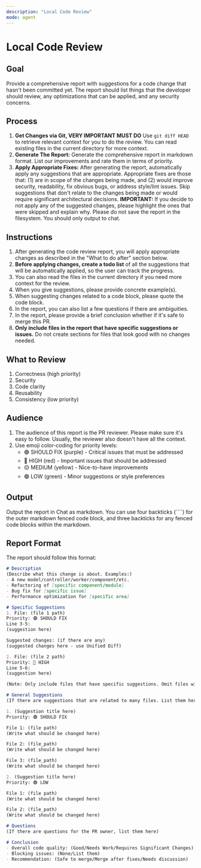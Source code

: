 ```yaml
---
description: "Local Code Review"
mode: agent
---
```


# Local Code Review

## Goal

Provide a comprehensive report with suggestions for a code change that hasn't been committed yet. The report should list things that the developer should review, any optimizations that can be applied, and any security concerns.

## Process

1. **Get Changes via Git, VERY IMPORTANT MUST DO** Use `git diff HEAD` to retrieve relevant context for you to do the review. You can read existing files in the current directory for more context.
2. **Generate The Report:** Generate the comprehensive report in markdown format. List our improvements and rate them in terms of priority.
3. **Apply Appropriate Fixes:** After generating the report, automatically apply any suggestions that are appropriate. Appropriate fixes are those that: (1) are in scope of the changes being made, and (2) would improve security, readability, fix obvious bugs, or address style/lint issues. Skip suggestions that don't relate to the changes being made or would require significant architectural decisions. **IMPORTANT:** If you decide to not apply any of the suggested changes, please highlight the ones that were skipped and explain why. Please do not save the report in the filesystem. You should only output to chat.

## Instructions

1. After generating the code review report, you will apply appropriate changes as described in the "What to do after" section below.
2. **Before applying changes, create a todo list** of all the suggestions that will be automatically applied, so the user can track the progress.
3. You can also read the files in the current directory if you need more context for the review.
4. When you give suggestions, please provide concrete example(s).
5. When suggesting changes related to a code block, please quote the code block.
6. In the report, you can also list a few questions if there are ambiguities.
7. In the report, please provide a brief conclusion whether if it's safe to merge this PR.
8. **Only include files in the report that have specific suggestions or issues.** Do not create sections for files that look good with no changes needed.

## What to Review

1. Correctness (high priority)
2. Security
3. Code clarity
4. Reusability
5. Consistency (low priority)

## Audience

1. The audience of this report is the PR reviewer. Please make sure it's easy to follow. Usually, the reviewer also doesn't have all the context.
2. Use emoji color-coding for priority levels:
   - 🟣 SHOULD FIX (purple) - Critical issues that must be addressed
   - 🔴 HIGH (red) - Important issues that should be addressed
   - 🟡 MEDIUM (yellow) - Nice-to-have improvements
   - 🟢 LOW (green) - Minor suggestions or style preferences

## Output

Output the report in Chat as markdown. You can use four backticks (````) for the outer markdown fenced code block, and three backticks for any fenced code blocks within the markdown.

## Report Format

The report should follow this format:

````markdown
# Description
(Describe what this change is about. Examples:)
- A new model/controller/worker/component/etc.
- Refactoring of [specific component/module]
- Bug fix for [specific issue]
- Performance optimization for [specific area]

# Specific Suggestions
1. File: (file 1 path)
Priority: 🟣 SHOULD FIX
Line 3-5:
(suggestion here)

Suggested changes: (if there are any)
(suggested changes here - use Unified Diff)

2. File: (file 2 path)
Priority: 🔴 HIGH
Line 5-6:
(suggestion here)

(Note: Only include files that have specific suggestions. Omit files with no issues.)

# General Suggestions
(If there are suggestions that are related to many files. List them here)

1. (Suggestion title here)
Priority: 🟣 SHOULD FIX

File 1: (file path)
(Write what should be changed here)

File 2: (file_path)
(Write what should be changed here)

File 3: (file_path)
(Write what should be changed here)

2. (Suggestion title here)
Priority: 🟢 LOW

File 1: (file path)
(Write what should be changed here)

File 2: (file_path)
(Write what should be changed here)

# Questions
(If there are questions for the PR owner, list them here)

# Conclusion
- Overall code quality: (Good/Needs Work/Requires Significant Changes)
- Blocking issues: (None/List them)
- Recommendation: (Safe to merge/Merge after fixes/Needs discussion)
````

